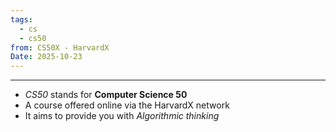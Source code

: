 ```yaml
---
tags:
  - cs
  - cs50
from: CS50X - HarvardX
Date: 2025-10-23
---
```

---

- *CS50* stands for **Computer Science 50**
- A course offered online via the HarvardX network 
- It aims to provide you with *Algorithmic thinking*
